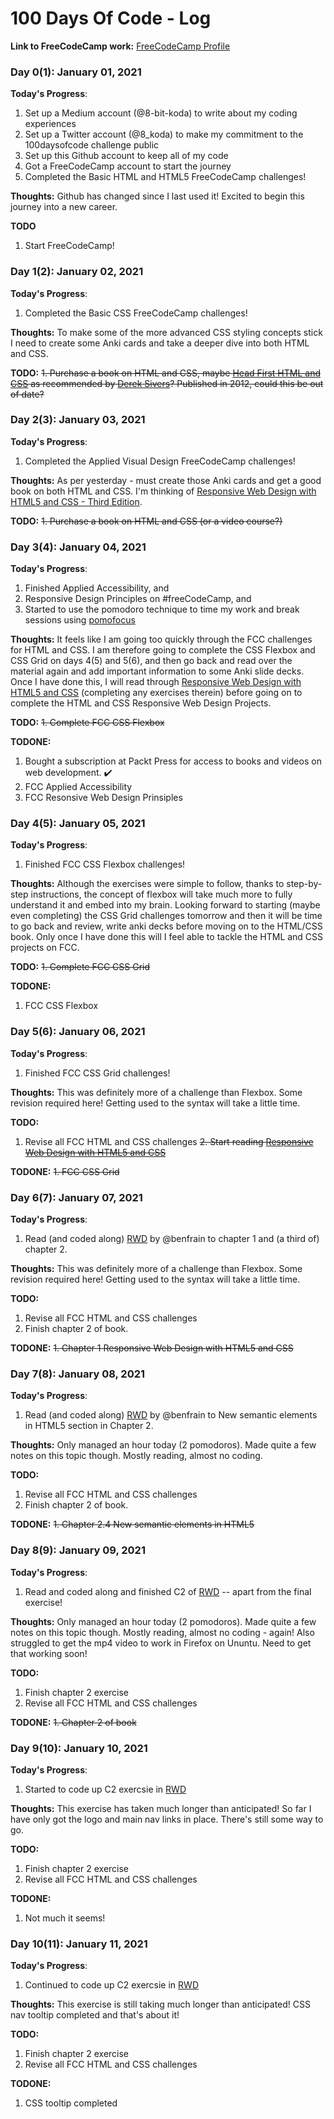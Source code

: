 # 100 Days Of Code - Log

**Link to FreeCodeCamp work:** [FreeCodeCamp Profile](https://www.freecodecamp.org/bitkoda)

### Day 0(1): January 01, 2021

**Today's Progress**:

1. Set up a Medium account (@8-bit-koda) to write about my coding experiences
2. Set up a Twitter account (@8_koda) to make my commitment to the 100daysofcode challenge public
3. Set up this Github account to keep all of my code
4. Got a FreeCodeCamp account to start the journey
5. Completed the Basic HTML and HTML5 FreeCodeCamp challenges!

**Thoughts:** Github has changed since I last used it! Excited to begin this journey into a new career. 

**TODO**
1. Start FreeCodeCamp!

### Day 1(2): January 02, 2021

**Today's Progress**:

1. Completed the Basic CSS FreeCodeCamp challenges!

**Thoughts:** To make some of the more advanced CSS styling concepts stick I need to create some Anki cards and take a deeper dive into both HTML and CSS.

**TODO:** 
~~1. Purchase a book on HTML and CSS, maybe [Head First HTML and CSS](https://amzn.to/2X2UJf1) as recommended by [Derek Sivers](https://sive.rs)? Published in 2012, could this be out of date?~~ 

### Day 2(3): January 03, 2021

**Today's Progress**:

1. Completed the Applied Visual Design FreeCodeCamp challenges!

**Thoughts:** As per yesterday - must create those Anki cards and get a good book on both HTML and CSS. I'm thinking of [Responsive Web Design with HTML5 and CSS - Third Edition](https://www.packtpub.com/product/responsive-web-design-with-html5-and-css-third-edition/9781839211560). 

**TODO:** 
~~1. Purchase a book on HTML and CSS (or a video course?)~~ 

### Day 3(4): January 04, 2021

**Today's Progress**:

1. Finished Applied Accessibility, and 
2. Responsive Design Principles on #freeCodeCamp, and 
3. Started to use the pomodoro technique to time my work and break sessions using [pomofocus](https://pomofocus.io/)

**Thoughts:** It feels like I am going too quickly through the FCC challenges for HTML and CSS. I am therefore going to complete the CSS Flexbox and CSS Grid on days 4(5) and 5(6), and then go back and read over the material again and add important information to some Anki slide decks. Once I have done this, I will read through [Responsive Web Design with HTML5 and CSS](https://www.packtpub.com/product/responsive-web-design-with-html5-and-css-third-edition/9781839211560) (completing any exercises therein) before going on to complete the HTML and CSS Responsive Web Design Projects.

**TODO:**
~~1. Complete FCC CSS Flexbox~~

**TODONE:** 
1. Bought a subscription at Packt Press for access to books and videos on web development. :heavy_check_mark:
2. FCC Applied Accessibility
3. FCC Resonsive Web Design Prinsiples

### Day 4(5): January 05, 2021

**Today's Progress**:

1. Finished FCC CSS Flexbox challenges!

**Thoughts:** Although the exercises were simple to follow, thanks to step-by-step instructions, the concept of flexbox will take much more to fully understand it and embed into my brain. Looking forward to starting (maybe even completing) the CSS Grid challenges tomorrow and then it will be time to go back and review, write anki decks before moving on to the HTML/CSS book. Only once I have done this will I feel able to tackle the HTML and CSS projects on FCC. 

**TODO:**
~~1. Complete FCC CSS Grid~~

**TODONE:** 
1. FCC CSS Flexbox

### Day 5(6): January 06, 2021

**Today's Progress**:

1. Finished FCC CSS Grid challenges!

**Thoughts:** This was definitely more of a challenge than Flexbox. Some revision required here! Getting used to the syntax will take a little time. 

**TODO:**
1. Revise all FCC HTML and CSS challenges
~~2. Start reading [Responsive Web Design with HTML5 and CSS](https://www.packtpub.com/product/responsive-web-design-with-html5-and-css-third-edition/9781839211560)~~

**TODONE:** 
~~1. FCC CSS Grid~~

### Day 6(7): January 07, 2021

**Today's Progress**:

1. Read (and coded along) [RWD](https://bit.ly/2MJqUOM) by @benfrain to chapter 1 and (a third of) chapter 2.

**Thoughts:** This was definitely more of a challenge than Flexbox. Some revision required here! Getting used to the syntax will take a little time. 

**TODO:**
1. Revise all FCC HTML and CSS challenges
2. Finish chapter 2 of book.

**TODONE:** 
~~1. Chapter 1 Responsive Web Design with HTML5 and CSS~~

### Day 7(8): January 08, 2021

**Today's Progress**:

1. Read (and coded along) [RWD](https://bit.ly/2MJqUOM) by @benfrain to New semantic elements in HTML5 section in Chapter 2.

**Thoughts:** Only managed an hour today (2 pomodoros). Made quite a few notes on this topic though. Mostly reading, almost no coding. 

**TODO:**
1. Revise all FCC HTML and CSS challenges
2. Finish chapter 2 of book.

**TODONE:** 
~~1. Chapter 2.4 New semantic elements in HTML5~~

### Day 8(9): January 09, 2021

**Today's Progress**:

1. Read and coded along and finished C2 of [RWD](https://bit.ly/2MJqUOM) -- apart from the final exercise!

**Thoughts:** Only managed an hour today (2 pomodoros). Made quite a few notes on this topic though. Mostly reading, almost no coding - again! Also struggled to get the mp4 video to work in Firefox on Ununtu. Need to get that working soon! 

**TODO:**
1. Finish chapter 2 exercise
2. Revise all FCC HTML and CSS challenges

**TODONE:** 
~~1. Chapter 2 of book~~ 

### Day 9(10): January 10, 2021

**Today's Progress**:

1. Started to code up C2 exercsie in [RWD](https://bit.ly/2MJqUOM)

**Thoughts:** This exercise has taken much longer than anticipated! So far I have only got the logo and main nav links in place. There's still some way to go. 

**TODO:**
1. Finish chapter 2 exercise
2. Revise all FCC HTML and CSS challenges

**TODONE:** 
1. Not much it seems! 

### Day 10(11): January 11, 2021

**Today's Progress**:

1. Continued to code up C2 exercsie in [RWD](https://bit.ly/2MJqUOM)

**Thoughts:** This exercise is still taking much longer than anticipated! CSS nav tooltip completed and that's about it! 

**TODO:**
1. Finish chapter 2 exercise
2. Revise all FCC HTML and CSS challenges

**TODONE:** 
1. CSS tooltip completed 
